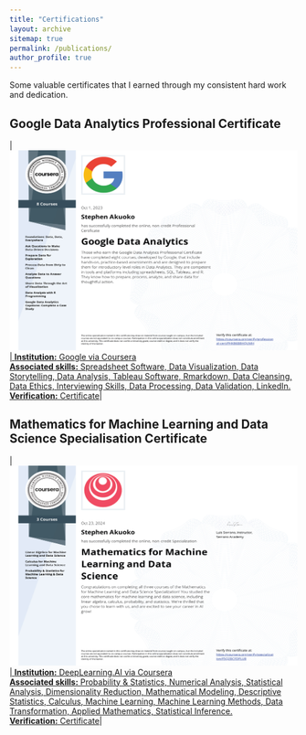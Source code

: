 ```yaml
---
title: "Certifications"
layout: archive
sitemap: true
permalink: /publications/
author_profile: true
---
```


Some valuable certificates that I earned through my consistent hard work and dedication.

## Google Data Analytics Professional Certificate

| <a href="/assets/images/GoogleAnalytics/Coursera Google Data Analytics Professional Certificate.jpg"><img src="/assets/images/GoogleAnalytics/Coursera Google Data Analytics Professional Certificate.jpg" width="600px" height="350px" alt=""> | **Institution:** Google via Coursera <br>
**Associated skills:** Spreadsheet Software, Data Visualization, Data Storytelling, Data Analysis, Tableau Software, Rmarkdown, Data Cleansing, Data Ethics, Interviewing Skills, Data Processing, Data Validation, LinkedIn.<br>
**Verification:** [Certificate](https://coursera.org/share/3b579c6c0bc719d9008811562419a238)|

## Mathematics for Machine Learning and Data Science Specialisation Certificate

| <a href="/assets/images/ML4math/Mathematics for Machine Learning and Data Science.jpg"><img src="/assets/images/ML4math/Mathematics for Machine Learning and Data Science.jpg" width="600px" height="350px" alt=""> | **Institution:** DeepLearning.AI via Coursera <br>
**Associated skills:** Probability & Statistics, Numerical Analysis, Statistical Analysis, Dimensionality Reduction, Mathematical Modeling, Descriptive Statistics, Calculus, Machine Learning, Machine Learning Methods, Data Transformation, Applied Mathematics, Statistical Inference.<br>
**Verification:** [Certificate](https://www.coursera.org/account/accomplishments/specialization/F5Q2BCFDPLU8)|


